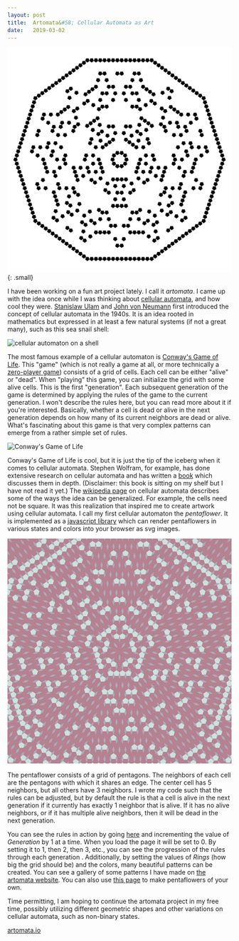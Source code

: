 ```yaml
---
layout: post
title:  Artomata&#58; Cellular Automata as Art
date:   2019-03-02
---
```


![Lightly Rough Bleeding Heart](/assets/img/Lightly_Rough_Bleeding_Heart.png){: .small}

I have been working on a fun art project lately. I call it *artomata*. I came up with the idea once while I was thinking about [cellular automata](https://en.wikipedia.org/wiki/Cellular_automaton), and how cool they were. [Stanislaw Ulam](https://en.wikipedia.org/wiki/Stanislaw_Ulam) and [John von Neumann](https://en.wikipedia.org/wiki/John_von_Neumann) first introduced the concept of cellular automata in the 1940s. It is an idea rooted in mathematics but expressed in at least a few natural systems (if not a great many), such as this sea snail shell:

![cellular automaton on a shell](https://upload.wikimedia.org/wikipedia/commons/7/7d/Textile_cone.JPG)

The most famous example of a cellular automaton is [Conway's Game of Life](https://en.wikipedia.org/wiki/Conway%27s_Game_of_Life). This "game" (which is not really a game at all, or more technically a [zero-player game](https://en.wikipedia.org/wiki/Zero-player_game)) consists of a grid of cells. Each cell can be either "alive" or "dead". When "playing" this game, you can initialize the grid with some alive cells. This is the first "generation". Each subsequent generation of the game is determined by applying the rules of the game to the current generation. I won't describe the rules here, but you can read more about it if you're interested. Basically, whether a cell is dead or alive in the next generation depends on how many of its current neighbors are dead or alive. What's fascinating about this game is that very complex patterns can emerge from a rather simple set of rules.

![Conway's Game of Life](https://upload.wikimedia.org/wikipedia/commons/e/e5/Gospers_glider_gun.gif)

Conway's Game of Life is cool, but it is just the tip of the iceberg when it comes to cellular automata. Stephen Wolfram, for example, has done extensive research on cellular automata and has written a [book](https://en.wikipedia.org/wiki/A_New_Kind_of_Science) which discusses them in depth. (Disclaimer: this book is sitting on my shelf but I have not read it yet.) The [wikipedia page](https://en.wikipedia.org/wiki/Cellular_automaton) on cellular automata describes some of the ways the idea can be generalized. For example, the cells need not be square. It was this realization that inspired me to create artwork using cellular automata. I call my first cellular automaton the *pentaflower*. It is implemented as a [javascript library](https://github.com/tyleryasaka/artomata/tree/master/packages/pentaflower-svg) which can render pentaflowers in various states and colors into your browser as svg images.

![Monthly Jealous Corydalis](/assets/img/Monthly_Jealous_Corydalis.png)

The pentaflower consists of a grid of pentagons. The neighbors of each cell are the pentagons with which it shares an edge. The center cell has 5 neighbors, but all others have 3 neighbors. I wrote my code such that the rules can be adjusted, but by default the rule is that a cell is alive in the next generation if it currently has exactly 1 neighbor that is alive. If it has no alive neighbors, or if it has multiple alive neighbors, then it will be dead in the next generation.

You can see the rules in action by going [here](http://www.artomata.io/pentaflower/create?rings=20&generation=0&color1=%23FFFFFF&color2=%232E2E2E&color3=%23010101) and incrementing the value of *Generation* by 1 at a time. When you load the page it will be set to 0. By setting it to 1, then 2, then 3, etc., you can see the progression of the rules through each generation . Additionally, by setting the values of *Rings* (how big the grid should be) and the colors, many beautiful patterns can be created. You can see a gallery of some patterns I have made on [the artomata website](http://www.artomata.io/pentaflower). You can also use [this page](http://www.artomata.io/pentaflower/create?rings=20&generation=0&color1=%23FFFFFF&color2=%232E2E2E&color3=%23010101) to make pentaflowers of your own.

Time permitting, I am hoping to continue the artomata project in my free time, possibly utilizing different geometric shapes and other variations on cellular automata, such as non-binary states.

[artomata.io](http://www.artomata.io)
